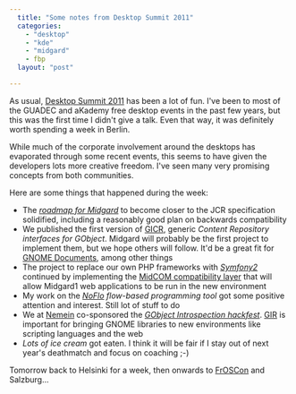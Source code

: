 ```yaml
---
  title: "Some notes from Desktop Summit 2011"
  categories: 
    - "desktop"
    - "kde"
    - "midgard"
    - fbp
  layout: "post"

---
```

As usual, [Desktop Summit 2011](https://desktopsummit.org/) has been a lot of fun. I've been to most of the GUADEC and aKademy free desktop events in the past few years, but this was the first time I didn't give a talk. Even that way, it was definitely worth spending a week in Berlin.

While much of the corporate involvement around the desktops has evaporated through some recent events, this seems to have given the developers lots more creative freedom. I've seen many very promising concepts from both communities.

Here are some things that happened during the week:

* The *[roadmap for Midgard](http://lists.midgard-project.org/pipermail/dev/2011-August/003045.html)* to become closer to the JCR specification solidified, including a reasonably good plan on backwards compatibility
* We published the first version of [GICR](https://github.com/midgardproject/GICR), generic *Content Repository interfaces for GObject*. Midgard will probably be the first project to implement them, but we hope others will follow. It'd be a great fit for [GNOME Documents](https://live.gnome.org/Design/Apps/Documents), among other things
* The project to replace our own PHP frameworks with *[Symfony2](http://symfony.com/)* continued by implementing the [MidCOM compatibility layer](https://github.com/bergie/MidgardMidcomCompatBundle) that will allow Midgard1 web applications to be run in the new environment
* My work on the *[NoFlo](https://github.com/bergie/noflo) flow-based programming tool* got some positive attention and interest. Still lot of stuff to do
* We at [Nemein](http://nemein.com/) co-sponsored the *[GObject Introspection hackfest](https://live.gnome.org/Hackfests/Introspection2011)*. [GIR](https://live.gnome.org/GObjectIntrospection/) is important for bringing GNOME libraries to new environments like scripting languages and the web
* *Lots of ice cream* got eaten. I think it will be fair if I stay out of next year's deathmatch and focus on coaching ;-)

Tomorrow back to Helsinki for a week, then onwards to [FrOSCon](http://froscon.de/) and Salzburg...
